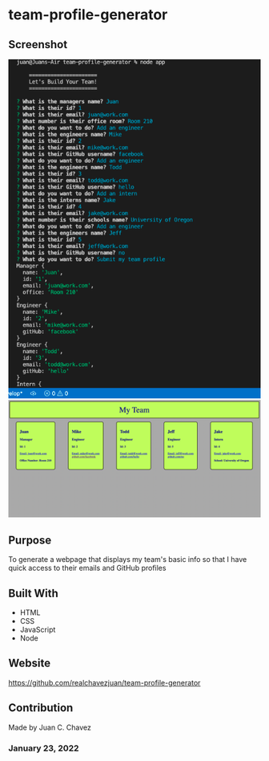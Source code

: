 # team-profile-generator

## Screenshot
![Alt text](/assets/images/Screenshot-terminal.PNG?raw=true "Terminal")
![Alt text](/assets/images/Screenshot-webpage.PNG?raw=true "Webpage")

## Purpose
To generate a webpage that displays my team's basic info
so that I have quick access to their emails and GitHub profiles

## Built With
- HTML
- CSS
- JavaScript
- Node

## Website
https://github.com/realchavezjuan/team-profile-generator

## Contribution
Made by Juan C. Chavez

### January 23, 2022